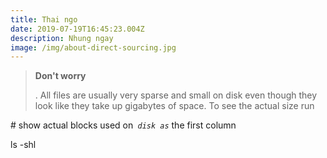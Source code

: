 ```yaml
---
title: Thai ngo
date: 2019-07-19T16:45:23.004Z
description: Nhung ngay
image: /img/about-direct-sourcing.jpg
---
```

> **Don't worry**
>
> . All files are usually very sparse and small on disk even though they look like they take up gigabytes of space. To see the actual size run



\# show actual blocks used on` `_`disk as`_ the first column

ls -shl
